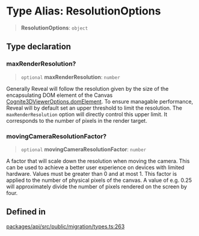 # Type Alias: ResolutionOptions

> **ResolutionOptions**: `object`

## Type declaration

### maxRenderResolution?

> `optional` **maxRenderResolution**: `number`

Generally Reveal will follow the resolution given by the size
of the encapsulating DOM element of the Canvas [Cognite3DViewerOptions.domElement](../interfaces/Cognite3DViewerOptions.md#domelement).
To ensure managable performance, Reveal will by default set an upper threshold to limit
the resolution. The `maxRenderResolution` option will
directly control this upper limit. It corresponds to the number of pixels in the render target.

### movingCameraResolutionFactor?

> `optional` **movingCameraResolutionFactor**: `number`

A factor that will scale down the resolution when moving the camera. This can
be used to achieve a better user experience on devices with limited hardware.
Values must be greater than 0 and at most 1.
This factor is applied to the number of physical pixels of the canvas.
A value of e.g. 0.25 will approximately divide the number of pixels rendered on the screen by four.

## Defined in

[packages/api/src/public/migration/types.ts:263](https://github.com/cognitedata/reveal/blob/2acd9d17229d2bc8e309653b4d6a39ad941e44f1/viewer/packages/api/src/public/migration/types.ts#L263)
